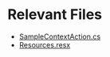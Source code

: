 # Relevant Files

- [SampleContextAction.cs](src/dotnet/ReSharperPlugin.SearchPatternUsages/SampleContextAction.cs)
- [Resources.resx](src/dotnet/ReSharperPlugin.SearchPatternUsages/Resources.resx)
